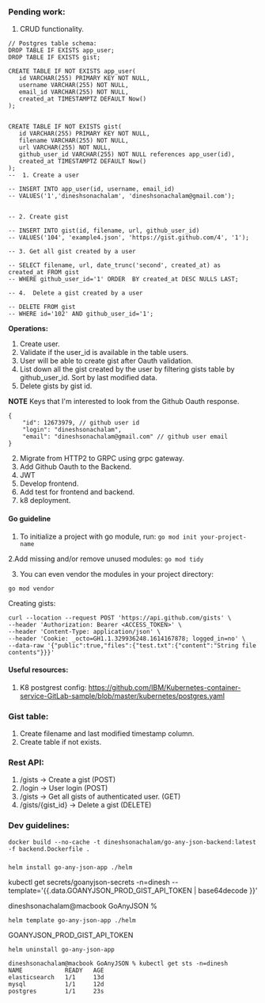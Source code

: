 


### Pending work:

1. CRUD functionality.
```
// Postgres table schema:
DROP TABLE IF EXISTS app_user;
DROP TABLE IF EXISTS gist;

CREATE TABLE IF NOT EXISTS app_user(
   id VARCHAR(255) PRIMARY KEY NOT NULL,
   username VARCHAR(255) NOT NULL,
   email_id VARCHAR(255) NOT NULL,
   created_at TIMESTAMPTZ DEFAULT Now() 
);


CREATE TABLE IF NOT EXISTS gist(
   id VARCHAR(255) PRIMARY KEY NOT NULL,
   filename VARCHAR(255) NOT NULL,
   url VARCHAR(255) NOT NULL,
   github_user_id VARCHAR(255) NOT NULL references app_user(id),
   created_at TIMESTAMPTZ DEFAULT Now()
);
--  1. Create a user

-- INSERT INTO app_user(id, username, email_id)
-- VALUES('1','dineshsonachalam', 'dineshsonachalam@gmail.com');


-- 2. Create gist

-- INSERT INTO gist(id, filename, url, github_user_id)
-- VALUES('104', 'example4.json', 'https://gist.github.com/4', '1');

-- 3. Get all gist created by a user

-- SELECT filename, url, date_trunc('second', created_at) as created_at FROM gist 
-- WHERE github_user_id='1' ORDER  BY created_at DESC NULLS LAST;

-- 4.  Delete a gist created by a user

-- DELETE FROM gist
-- WHERE id='102' AND github_user_id='1';
```

**Operations:**
1. Create user.
2. Validate if the user_id is available in the table users.
3. User will be able to create gist after Oauth validation.
4. List down all the gist created by the user by filtering gists table by github_user_id. 
   Sort by last modified data.
5. Delete gists by gist id.

**NOTE**
Keys that I'm interested to look from the Github Oauth response.
```
{
    "id": 12673979, // github user id
    "login": "dineshsonachalam",
    "email": "dineshsonachalam@gmail.com" // github user email
}
```
2. Migrate from HTTP2 to GRPC using grpc gateway.
3. Add Github Oauth to the Backend.
4. JWT
5. Develop frontend.
6. Add test for frontend and backend.
7. k8 deployment.


#### Go guideline
1. To initialize a project with go module, run:
```go mod init your-project-name```

2.Add missing and/or remove unused modules: 
```go mod tidy```

3. You can even vendor the modules in your project directory:
```
go mod vendor
```

Creating gists:
```
curl --location --request POST 'https://api.github.com/gists' \
--header 'Authorization: Bearer <ACCESS_TOKEN>' \
--header 'Content-Type: application/json' \
--header 'Cookie: _octo=GH1.1.329936248.1614167878; logged_in=no' \
--data-raw '{"public":true,"files":{"test.txt":{"content":"String file contents"}}}'
```

#### Useful resources:
1. K8 postgrest config: https://github.com/IBM/Kubernetes-container-service-GitLab-sample/blob/master/kubernetes/postgres.yaml



### Gist table:
1. Create filename and last modified timestamp column.
2. Create table if not exists.


### Rest API:
1. /gists -> Create a gist (POST)
2. /login -> User login (POST)
3. /gists -> Get all gists of authenticated user. (GET)
4. /gists/{gist_id} -> Delete a gist (DELETE)

### Dev guidelines:
```
docker build --no-cache -t dineshsonachalam/go-any-json-backend:latest -f backend.Dockerfile .

```

###
```
helm install go-any-json-app ./helm
```

kubectl get secrets/goanyjson-secrets -n=dinesh --template='{{.data.GOANYJSON_PROD_GIST_API_TOKEN | base64decode }}'



dineshsonachalam@macbook GoAnyJSON %

```
helm template go-any-json-app ./helm
```

GOANYJSON_PROD_GIST_API_TOKEN

```
helm uninstall go-any-json-app
```

```
dineshsonachalam@macbook GoAnyJSON % kubectl get sts -n=dinesh
NAME            READY   AGE
elasticsearch   1/1     13d
mysql           1/1     12d
postgres        1/1     23s
```